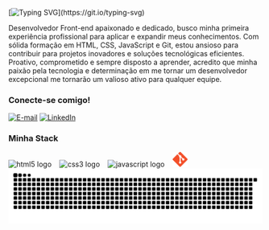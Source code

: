 <img align="right" alt="" height="300px" src="./me.png">

[![Typing SVG](https://readme-typing-svg.demolab.com?font=Fira+Code&weight=600&size=25&pause=1000&color=0400CD&random=false&width=435&lines=Ol%C3%A1%2C+Eu+sou+o+Thiago+Tasseli!+!)](https://git.io/typing-svg)

<p align="left">
  Desenvolvedor Front-end apaixonado e dedicado, busco minha primeira experiência profissional para aplicar e expandir meus conhecimentos. Com sólida formação em HTML, CSS, JavaScript e Git, estou ansioso para contribuir para projetos inovadores e soluções tecnológicas eficientes. Proativo, comprometido e sempre disposto a aprender, acredito que minha paixão pela tecnologia e determinação em me tornar um desenvolvedor excepcional me tornarão um valioso ativo para qualquer equipe.
</p>

<h3 align="left">Conecte-se comigo!</h3>

[![E-mail](https://img.shields.io/badge/-Email-000?style=for-the-badge&logo=microsoft-outlook&logoColor=0000CD&color:FFF "target=_blank")](mailto:tasselii.dev@outlook.com.br)
[![LinkedIn](https://img.shields.io/badge/-LinkedIn-000?style=for-the-badge&logo=linkedin&logoColor=0000CD&color:FFF "target=_blank")](https://www.linkedin.com/in/thiago-tasseli-368590276/)


<h3 align="left">Minha Stack</h3>
<div align="left">
  <img src="https://cdn.jsdelivr.net/gh/devicons/devicon/icons/html5/html5-original.svg" height="30" alt="html5 logo"  />
  <img width="8" />
  <img src="https://cdn.jsdelivr.net/gh/devicons/devicon/icons/css3/css3-original.svg" height="30" alt="css3 logo"  />
  <img width="8" />
  <img src="https://cdn.jsdelivr.net/gh/devicons/devicon/icons/javascript/javascript-plain.svg" height="30" alt="javascript logo"  />
  <img width="8" />
  <img src="https://github.com/devicons/devicon/blob/v2.16.0/icons/git/git-plain.svg" height="30" alt="git logo"  />
  <img width="8" />
</div>

<source media="(prefers-color-scheme: dark)" srcset="https://raw.githubusercontent.com/tasselii/tasselii/output/github-contribution-grid-snake-dark.svg">
<source media="(prefers-color-scheme: light)" srcset="https://raw.githubusercontent.com/tasselii/tasselii/output/github-contribution-grid-snake.svg">
<img alt="github contribution grid snake animation" src="https://raw.githubusercontent.com/tasselii/tasselii/output/github-contribution-grid-snake.svg" style="visibility:visible;max-width:100%;">
